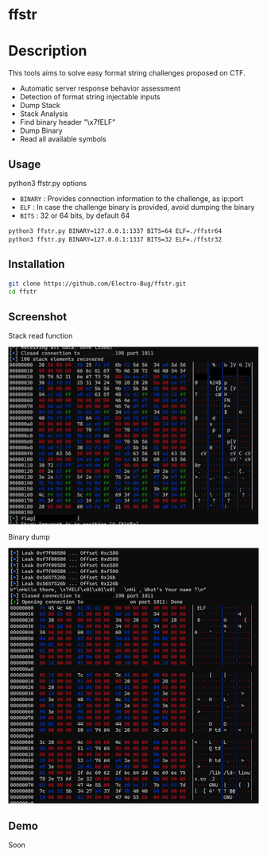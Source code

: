 # ffstr

# Description

This tools aims to solve easy format string challenges proposed on CTF.

- Automatic server response behavior assessment
- Detection of format string injectable inputs
- Dump Stack
- Stack Analysis
- Find binary header "\x7fELF"
- Dump Binary
- Read all available symbols


## Usage

python3 ffstr.py options

 - ``BINARY`` : Provides connection information to the challenge, as ip:port
 - ``ELF``    : In case the challenge binary is provided, avoid dumping the binary
 - ``BITS``   : 32 or 64 bits, by default 64
 
 ```bash
python3 ffstr.py BINARY=127.0.0.1:1337 BITS=64 ELF=./ffstr64
python3 ffstr.py BINARY=127.0.0.1:1337 BITS=32 ELF=./ffstr32
```

## Installation

```bash
git clone https://github.com/Electro-Bug/ffstr.git
cd ffstr
```
## Screenshot

Stack read function

![Alltext](./img/stack-read.png)

Binary dump

![Alltext](./img/binary-dump.png)

## Demo
Soon
